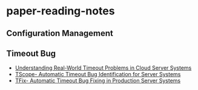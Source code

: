 # paper-reading-notes

## Configuration Management

## Timeout Bug
- [Understanding Real-World Timeout Problems in Cloud Server Systems](https://github.com/shuaiwang516/paper-reading-notes/blob/main/timeout_bug/Understanding%20of%20Timeout%20Problem.md)
- [TScope- Automatic Timeout Bug Identification for Server Systems](https://github.com/shuaiwang516/paper-reading-notes/blob/main/timeout_bug/TScope-%20Automatic%20Timeout%20Bug%20Identification%20for%20Server%20Systems.md)
- [TFix- Automatic Timeout Bug Fixing in Production Server Systems](https://github.com/shuaiwang516/paper-reading-notes/blob/main/timeout_bug/TFix-%20Automatic%20Timeout%20Bug%20Fixing%20in%20Production%20Server%20Systems.md)
